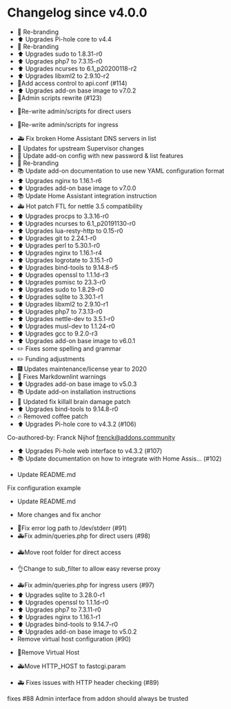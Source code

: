 # Changelog since v4.0.0
- :hammer: Re-branding 
- :arrow_up: Upgrades Pi-hole core to v4.4 
- :hammer: Re-branding 
- :arrow_up: Upgrades sudo to 1.8.31-r0 
- :arrow_up: Upgrades php7 to 7.3.15-r0 
- :arrow_up: Upgrades ncurses to 6.1_p20200118-r2 
- :arrow_up: Upgrades libxml2 to 2.9.10-r2 
- 🔨Add access control to api.conf (#114) 
- :arrow_up: Upgrades add-on base image to v7.0.2 
- 🔨Admin scripts rewrite (#123)

* 🔨Re-write admin/scripts for direct users

* 🔨Re-write admin/scripts for ingress 
- :ambulance: Fix broken Home Assistant DNS servers in list 
- :hammer: Updates for upstream Supervisor changes 
- :hammer: Update add-on config with new password & list features 
- :hammer: Re-branding 
- :books: Update add-on documentation to use new YAML configuration format 
- :arrow_up: Upgrades nginx to 1.16.1-r6 
- :arrow_up: Upgrades add-on base image to v7.0.0 
- :books: Update Home Assistant integration instruction 
- :ambulance: Hot patch FTL for nettle 3.5 compatibility 
- :arrow_up: Upgrades procps to 3.3.16-r0 
- :arrow_up: Upgrades ncurses to 6.1_p20191130-r0 
- :arrow_up: Upgrades lua-resty-http to 0.15-r0 
- :arrow_up: Upgrades git to 2.24.1-r0 
- :arrow_up: Upgrades perl to 5.30.1-r0 
- :arrow_up: Upgrades nginx to 1.16.1-r4 
- :arrow_up: Upgrades logrotate to 3.15.1-r0 
- :arrow_up: Upgrades bind-tools to 9.14.8-r5 
- :arrow_up: Upgrades openssl to 1.1.1d-r3 
- :arrow_up: Upgrades psmisc to 23.3-r0 
- :arrow_up: Upgrades sudo to 1.8.29-r0 
- :arrow_up: Upgrades sqlite to 3.30.1-r1 
- :arrow_up: Upgrades libxml2 to 2.9.10-r1 
- :arrow_up: Upgrades php7 to 7.3.13-r0 
- :arrow_up: Upgrades nettle-dev to 3.5.1-r0 
- :arrow_up: Upgrades musl-dev to 1.1.24-r0 
- :arrow_up: Upgrades gcc to 9.2.0-r3 
- :arrow_up: Upgrades add-on base image to v6.0.1 
- :pencil2: Fixes some spelling and grammar 
- :pencil2: Funding adjustments 
- :fireworks: Updates maintenance/license year to 2020 
- :shirt: Fixes Markdownlint warnings 
- :arrow_up: Upgrades add-on base image to v5.0.3 
- :books: Update add-on installation instructions 
- :hammer: Updated fix killall brain damage patch 
- :arrow_up: Upgrades bind-tools to 9.14.8-r0 
- :fire: Removed coffee patch 
- ⬆️ Upgrades Pi-hole core to v4.3.2 (#106)



Co-authored-by: Franck Nijhof <frenck@addons.community> 
- ⬆️ Upgrades Pi-hole web interface to v4.3.2 (#107) 
- :books: Update documentation on how to integrate with Home Assis… (#102)

* Update README.md

Fix configuration example

* Update README.md

* More changes and fix anchor 
- 💄Fix error log path to /dev/stderr (#91) 
- 🚑Fix admin/queries.php for direct users (#98)

* 🚑Move root folder for direct access

* 👌Change to sub_filter to allow easy reverse proxy 
- 🚑Fix admin/queries.php for ingress users (#97) 
- :arrow_up: Upgrades sqlite to 3.28.0-r1 
- :arrow_up: Upgrades openssl to 1.1.1d-r0 
- :arrow_up: Upgrades php7 to 7.3.11-r0 
- :arrow_up: Upgrades nginx to 1.16.1-r1 
- :arrow_up: Upgrades bind-tools to 9.14.7-r0 
- :arrow_up: Upgrades add-on base image to v5.0.2 
- Remove virtual host configuration (#90)

* 🔨Remove Virtual Host

* 🚑Move HTTP_HOST to fastcgi.param 
- 🚑 Fixes issues with HTTP header checking (#89)

fixes #88 Admin interface from addon should always be trusted 
